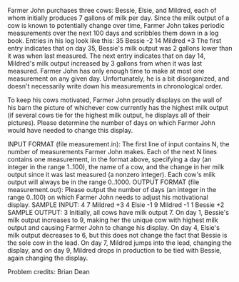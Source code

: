 Farmer John purchases three cows: Bessie, Elsie, and Mildred, each of whom initially produces 7 gallons of milk per day. Since the milk output of a cow is known to potentially change over time, Farmer John takes periodic measurements over the next 100 days and scribbles them down in a log book. Entries in his log look like this:
35 Bessie -2
14 Mildred +3
The first entry indicates that on day 35, Bessie's milk output was 2 gallons lower than it was when last measured. The next entry indicates that on day 14, Mildred's milk output increased by 3 gallons from when it was last measured. Farmer John has only enough time to make at most one measurement on any given day. Unfortunately, he is a bit disorganized, and doesn't necessarily write down his measurements in chronological order.

To keep his cows motivated, Farmer John proudly displays on the wall of his barn the picture of whichever cow currently has the highest milk output (if several cows tie for the highest milk output, he displays all of their pictures). Please determine the number of days on which Farmer John would have needed to change this display.

INPUT FORMAT (file measurement.in):
The first line of input contains N, the number of measurements Farmer John makes. Each of the next N lines contains one measurement, in the format above, specifying a day (an integer in the range 1..100), the name of a cow, and the change in her milk output since it was last measured (a nonzero integer). Each cow's milk output will always be in the range 0..1000.
OUTPUT FORMAT (file measurement.out):
Please output the number of days (an integer in the range 0..100) on which Farmer John needs to adjust his motivational display.
SAMPLE INPUT:
4
7 Mildred +3
4 Elsie -1
9 Mildred -1
1 Bessie +2
SAMPLE OUTPUT:
3
Initially, all cows have milk output 7. On day 1, Bessie's milk output increases to 9, making her the unique cow with highest milk output and causing Farmer John to change his display. On day 4, Elsie's milk output decreases to 6, but this does not change the fact that Bessie is the sole cow in the lead. On day 7, Mildred jumps into the lead, changing the display, and on day 9, Mildred drops in production to be tied with Bessie, again changing the display.

Problem credits: Brian Dean
